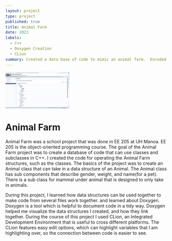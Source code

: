```yaml
---
layout: project
type: project
published: true
title: Animal Farm
date: 2023
labels:
  - C++
  - Doxygen Creation
  - CLion
summary: Created a data base of code to mimic an animal farm.  Encoded into doxygen to easily view coding structure of database.
---
```

<img width="200px" class="img-fluid" src="../img/AnimalFarm.png">

# Animal Farm
Animal Farm was a school project that was done in EE 205 at UH Manoa. EE 205 is the object-oriented programming course. The goal of the Animal Farm project was to create a database of code that can use classes and subclasses in C++. I created the code for operating the Animal Farm structures, such as the classes. The basics of the project was to create an Animal class that can take in a data structure of an Animal. The Animal class has sub components that describe gender, weight, and name(for a pet). There is a sub class for mammal under animal that is designed to only take in animals.

During this project, I learned how data structures can be used together to make code from several files work together. and learned about Doxygen. Doxygen is a tool which is helpful to document code in a tidy way. Doxygen helped me visualize the data structures I created, and how they link together. During the course of this project I used CLion, an Integrated Development Environment that is useful to cross different platforms. The CLion features easy edit options, which can highlight variables that I am highlighting over, so the connection between code is easier to see.
